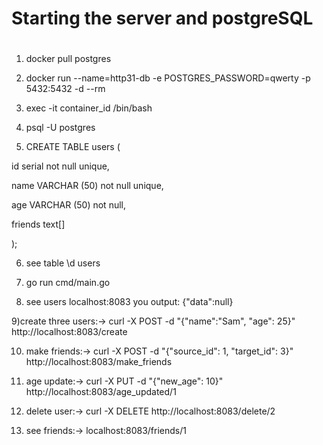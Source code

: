 # Starting the server and postgreSQL

#
1) docker pull postgres
2) docker run --name=http31-db -e POSTGRES_PASSWORD=qwerty -p 5432:5432 -d --rm

3) exec -it container_id /bin/bash
4) psql -U postgres

5) CREATE TABLE users (

id serial not null unique,

name VARCHAR (50) not null unique,

age VARCHAR (50) not null,

friends text[]

);

6) see table
   \d users

7) go run cmd/main.go

8) see users
   localhost:8083
   you output: {"data":null}

9)create three users:->
   curl -X POST -d "{\"name\":\"Sam\", \"age\": 25}" http://localhost:8083/create

10) make friends:->
    curl -X POST -d "{\"source_id\": 1, \"target_id\": 3}" http://localhost:8083/make_friends

11) age update:->
    curl -X PUT -d "{\"new_age\": 10}" http://localhost:8083/age_updated/1

12) delete user:->
    curl -X DELETE http://localhost:8083/delete/2
13) see friends:->
    localhost:8083/friends/1

